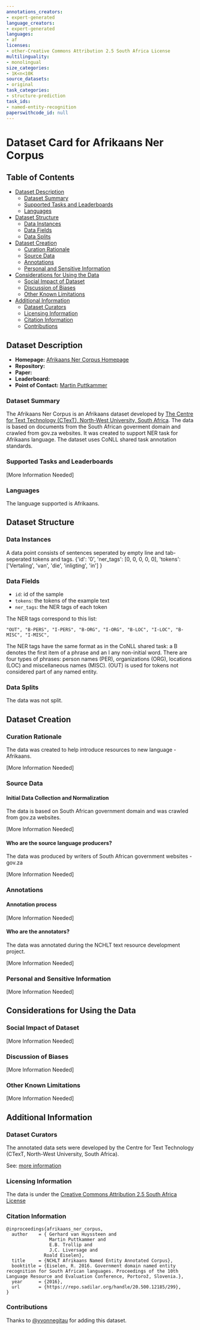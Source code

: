 ```yaml
---
annotations_creators:
- expert-generated
language_creators:
- expert-generated
languages:
- af
licenses:
- other-Creative Commons Attribution 2.5 South Africa License
multilinguality:
- monolingual
size_categories:
- 1K<n<10K
source_datasets:
- original
task_categories:
- structure-prediction
task_ids:
- named-entity-recognition
paperswithcode_id: null
---
```


# Dataset Card for Afrikaans Ner Corpus

## Table of Contents
- [Dataset Description](#dataset-description)
  - [Dataset Summary](#dataset-summary)
  - [Supported Tasks and Leaderboards](#supported-tasks-and-leaderboards)
  - [Languages](#languages)
- [Dataset Structure](#dataset-structure)
  - [Data Instances](#data-instances)
  - [Data Fields](#data-fields)
  - [Data Splits](#data-splits)
- [Dataset Creation](#dataset-creation)
  - [Curation Rationale](#curation-rationale)
  - [Source Data](#source-data)
  - [Annotations](#annotations)
  - [Personal and Sensitive Information](#personal-and-sensitive-information)
- [Considerations for Using the Data](#considerations-for-using-the-data)
  - [Social Impact of Dataset](#social-impact-of-dataset)
  - [Discussion of Biases](#discussion-of-biases)
  - [Other Known Limitations](#other-known-limitations)
- [Additional Information](#additional-information)
  - [Dataset Curators](#dataset-curators)
  - [Licensing Information](#licensing-information)
  - [Citation Information](#citation-information)
  - [Contributions](#contributions)

## Dataset Description

- **Homepage:** [Afrikaans Ner Corpus Homepage](https://repo.sadilar.org/handle/20.500.12185/299)
- **Repository:**
- **Paper:**
- **Leaderboard:**
- **Point of Contact:** [Martin Puttkammer](mailto:Martin.Puttkammer@nwu.ac.za)

### Dataset Summary
The Afrikaans Ner Corpus is an Afrikaans dataset developed by [The Centre for Text Technology (CTexT), North-West University, South Africa](http://humanities.nwu.ac.za/ctext). The data is based on documents from the South African goverment domain and crawled from gov.za websites. It was created to support NER task for Afrikaans language. The dataset uses CoNLL shared task annotation standards.

### Supported Tasks and Leaderboards

[More Information Needed]

### Languages

The language supported is Afrikaans.

## Dataset Structure

### Data Instances

A data point consists of sentences seperated by empty line and tab-seperated tokens and tags.
{'id': '0',
 'ner_tags': [0, 0, 0, 0, 0],
 'tokens': ['Vertaling', 'van', 'die', 'inligting', 'in']
}

### Data Fields

- `id`: id of the sample
- `tokens`: the tokens of the example text
- `ner_tags`: the NER tags of each token

The NER tags correspond to this list:
```
"OUT", "B-PERS", "I-PERS", "B-ORG", "I-ORG", "B-LOC", "I-LOC", "B-MISC", "I-MISC",
```
The NER tags have the same format as in the CoNLL shared task: a B denotes the first item of a phrase and an I any non-initial word. There are four types of phrases: person names (PER), organizations (ORG), locations (LOC) and miscellaneous names (MISC). (OUT) is used for tokens not considered part of any named entity.

### Data Splits

The data was not split.

## Dataset Creation

### Curation Rationale

The data was created to help introduce resources to new language - Afrikaans.

[More Information Needed]

### Source Data

#### Initial Data Collection and Normalization

The data is based on South African government domain and was crawled from gov.za websites.

[More Information Needed]

#### Who are the source language producers?

The data was produced by writers of South African government websites - gov.za

[More Information Needed]

### Annotations

#### Annotation process

[More Information Needed]

#### Who are the annotators?

The data was annotated during the NCHLT text resource development project.

[More Information Needed]

### Personal and Sensitive Information

[More Information Needed]

## Considerations for Using the Data

### Social Impact of Dataset

[More Information Needed]

### Discussion of Biases

[More Information Needed]

### Other Known Limitations

[More Information Needed]

## Additional Information

### Dataset Curators

The annotated data sets were developed by the Centre for Text Technology (CTexT, North-West University, South Africa).

See: [more information](http://www.nwu.ac.za/ctext)

### Licensing Information

The data is under the [Creative Commons Attribution 2.5 South Africa License](http://creativecommons.org/licenses/by/2.5/za/legalcode)

### Citation Information
```
@inproceedings{afrikaans_ner_corpus,
  author    = {	Gerhard van Huyssteen and
                Martin Puttkammer and
                E.B. Trollip and
                J.C. Liversage and
              Roald Eiselen},
  title     = {NCHLT Afrikaans Named Entity Annotated Corpus},
  booktitle = {Eiselen, R. 2016. Government domain named entity recognition for South African languages. Proceedings of the 10th      Language Resource and Evaluation Conference, Portorož, Slovenia.},
  year      = {2016},
  url       = {https://repo.sadilar.org/handle/20.500.12185/299},
}
```
### Contributions

Thanks to [@yvonnegitau](https://github.com/yvonnegitau) for adding this dataset.

